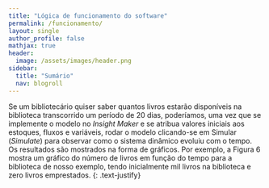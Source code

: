 ```yaml
---
title: "Lógica de funcionamento do software"
permalink: /funcionamento/
layout: single
author_profile: false
mathjax: true
header:
  image: /assets/images/header.png
sidebar:
  title: "Sumário"
  nav: blogroll
---
```


Se um bibliotecário quiser saber quantos livros estarão disponíveis na biblioteca transcorrido um período de 20 dias, poderíamos, uma vez que se implemente o modelo no _Insight Maker_ e se atribua valores iniciais aos estoques, fluxos e variáveis, rodar o modelo clicando-se em Simular (_Simulate_) para observar como o sistema dinâmico evoluiu com o tempo. Os resultados são mostrados na forma de gráficos. Por exemplo, a Figura 6 mostra um gráfico do número de livros em função do tempo para a biblioteca de nosso exemplo, tendo inicialmente mil livros na biblioteca e zero livros emprestados.
{: .text-justify}
